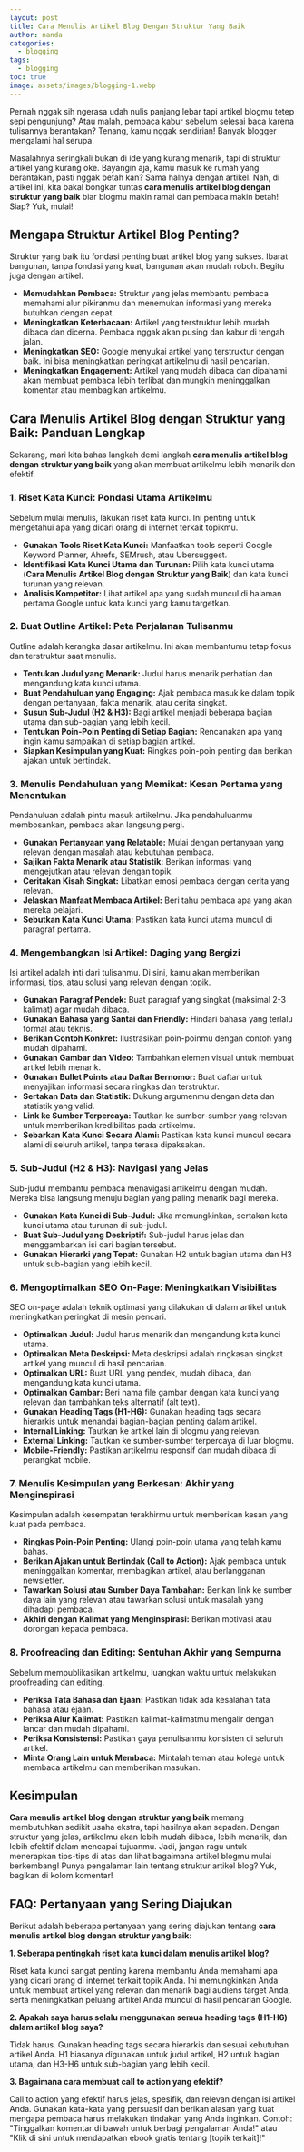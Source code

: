 ```yaml
---
layout: post
title: Cara Menulis Artikel Blog Dengan Struktur Yang Baik
author: nanda
categories:
  - blogging
tags:
  - blogging
toc: true
image: assets/images/blogging-1.webp
---
```



Pernah nggak sih ngerasa udah nulis panjang lebar tapi artikel blogmu tetep sepi pengunjung? Atau malah, pembaca kabur sebelum selesai baca karena tulisannya berantakan? Tenang, kamu nggak sendirian! Banyak blogger mengalami hal serupa.

Masalahnya seringkali bukan di ide yang kurang menarik, tapi di struktur artikel yang kurang oke. Bayangin aja, kamu masuk ke rumah yang berantakan, pasti nggak betah kan? Sama halnya dengan artikel. Nah, di artikel ini, kita bakal bongkar tuntas **cara menulis artikel blog dengan struktur yang baik** biar blogmu makin ramai dan pembaca makin betah! Siap? Yuk, mulai!

## Mengapa Struktur Artikel Blog Penting?

Struktur yang baik itu fondasi penting buat artikel blog yang sukses. Ibarat bangunan, tanpa fondasi yang kuat, bangunan akan mudah roboh. Begitu juga dengan artikel.

- **Memudahkan Pembaca:** Struktur yang jelas membantu pembaca memahami alur pikiranmu dan menemukan informasi yang mereka butuhkan dengan cepat.
- **Meningkatkan Keterbacaan:** Artikel yang terstruktur lebih mudah dibaca dan dicerna. Pembaca nggak akan pusing dan kabur di tengah jalan.
- **Meningkatkan SEO:** Google menyukai artikel yang terstruktur dengan baik. Ini bisa meningkatkan peringkat artikelmu di hasil pencarian.
- **Meningkatkan Engagement:** Artikel yang mudah dibaca dan dipahami akan membuat pembaca lebih terlibat dan mungkin meninggalkan komentar atau membagikan artikelmu.

## Cara Menulis Artikel Blog dengan Struktur yang Baik: Panduan Lengkap

Sekarang, mari kita bahas langkah demi langkah **cara menulis artikel blog dengan struktur yang baik** yang akan membuat artikelmu lebih menarik dan efektif.

### 1\. Riset Kata Kunci: Pondasi Utama Artikelmu

Sebelum mulai menulis, lakukan riset kata kunci. Ini penting untuk mengetahui apa yang dicari orang di internet terkait topikmu.

- **Gunakan Tools Riset Kata Kunci:** Manfaatkan tools seperti Google Keyword Planner, Ahrefs, SEMrush, atau Ubersuggest.
- **Identifikasi Kata Kunci Utama dan Turunan:** Pilih kata kunci utama (**Cara Menulis Artikel Blog dengan Struktur yang Baik**) dan kata kunci turunan yang relevan.
- **Analisis Kompetitor:** Lihat artikel apa yang sudah muncul di halaman pertama Google untuk kata kunci yang kamu targetkan.

### 2\. Buat Outline Artikel: Peta Perjalanan Tulisanmu

Outline adalah kerangka dasar artikelmu. Ini akan membantumu tetap fokus dan terstruktur saat menulis.

- **Tentukan Judul yang Menarik:** Judul harus menarik perhatian dan mengandung kata kunci utama.
- **Buat Pendahuluan yang Engaging:** Ajak pembaca masuk ke dalam topik dengan pertanyaan, fakta menarik, atau cerita singkat.
- **Susun Sub-Judul (H2 & H3):** Bagi artikel menjadi beberapa bagian utama dan sub-bagian yang lebih kecil.
- **Tentukan Poin-Poin Penting di Setiap Bagian:** Rencanakan apa yang ingin kamu sampaikan di setiap bagian artikel.
- **Siapkan Kesimpulan yang Kuat:** Ringkas poin-poin penting dan berikan ajakan untuk bertindak.

### 3\. Menulis Pendahuluan yang Memikat: Kesan Pertama yang Menentukan

Pendahuluan adalah pintu masuk artikelmu. Jika pendahuluanmu membosankan, pembaca akan langsung pergi.

- **Gunakan Pertanyaan yang Relatable:** Mulai dengan pertanyaan yang relevan dengan masalah atau kebutuhan pembaca.
- **Sajikan Fakta Menarik atau Statistik:** Berikan informasi yang mengejutkan atau relevan dengan topik.
- **Ceritakan Kisah Singkat:** Libatkan emosi pembaca dengan cerita yang relevan.
- **Jelaskan Manfaat Membaca Artikel:** Beri tahu pembaca apa yang akan mereka pelajari.
- **Sebutkan Kata Kunci Utama:** Pastikan kata kunci utama muncul di paragraf pertama.

### 4\. Mengembangkan Isi Artikel: Daging yang Bergizi

Isi artikel adalah inti dari tulisanmu. Di sini, kamu akan memberikan informasi, tips, atau solusi yang relevan dengan topik.

- **Gunakan Paragraf Pendek:** Buat paragraf yang singkat (maksimal 2-3 kalimat) agar mudah dibaca.
- **Gunakan Bahasa yang Santai dan Friendly:** Hindari bahasa yang terlalu formal atau teknis.
- **Berikan Contoh Konkret:** Ilustrasikan poin-poinmu dengan contoh yang mudah dipahami.
- **Gunakan Gambar dan Video:** Tambahkan elemen visual untuk membuat artikel lebih menarik.
- **Gunakan Bullet Points atau Daftar Bernomor:** Buat daftar untuk menyajikan informasi secara ringkas dan terstruktur.
- **Sertakan Data dan Statistik:** Dukung argumenmu dengan data dan statistik yang valid.
- **Link ke Sumber Terpercaya:** Tautkan ke sumber-sumber yang relevan untuk memberikan kredibilitas pada artikelmu.
- **Sebarkan Kata Kunci Secara Alami:** Pastikan kata kunci muncul secara alami di seluruh artikel, tanpa terasa dipaksakan.

### 5\. Sub-Judul (H2 & H3): Navigasi yang Jelas

Sub-judul membantu pembaca menavigasi artikelmu dengan mudah. Mereka bisa langsung menuju bagian yang paling menarik bagi mereka.

- **Gunakan Kata Kunci di Sub-Judul:** Jika memungkinkan, sertakan kata kunci utama atau turunan di sub-judul.
- **Buat Sub-Judul yang Deskriptif:** Sub-judul harus jelas dan menggambarkan isi dari bagian tersebut.
- **Gunakan Hierarki yang Tepat:** Gunakan H2 untuk bagian utama dan H3 untuk sub-bagian yang lebih kecil.

### 6\. Mengoptimalkan SEO On-Page: Meningkatkan Visibilitas

SEO on-page adalah teknik optimasi yang dilakukan di dalam artikel untuk meningkatkan peringkat di mesin pencari.

- **Optimalkan Judul:** Judul harus menarik dan mengandung kata kunci utama.
- **Optimalkan Meta Deskripsi:** Meta deskripsi adalah ringkasan singkat artikel yang muncul di hasil pencarian.
- **Optimalkan URL:** Buat URL yang pendek, mudah dibaca, dan mengandung kata kunci utama.
- **Optimalkan Gambar:** Beri nama file gambar dengan kata kunci yang relevan dan tambahkan teks alternatif (alt text).
- **Gunakan Heading Tags (H1-H6):** Gunakan heading tags secara hierarkis untuk menandai bagian-bagian penting dalam artikel.
- **Internal Linking:** Tautkan ke artikel lain di blogmu yang relevan.
- **External Linking:** Tautkan ke sumber-sumber terpercaya di luar blogmu.
- **Mobile-Friendly:** Pastikan artikelmu responsif dan mudah dibaca di perangkat mobile.

### 7\. Menulis Kesimpulan yang Berkesan: Akhir yang Menginspirasi

Kesimpulan adalah kesempatan terakhirmu untuk memberikan kesan yang kuat pada pembaca.

- **Ringkas Poin-Poin Penting:** Ulangi poin-poin utama yang telah kamu bahas.
- **Berikan Ajakan untuk Bertindak (Call to Action):** Ajak pembaca untuk meninggalkan komentar, membagikan artikel, atau berlangganan newsletter.
- **Tawarkan Solusi atau Sumber Daya Tambahan:** Berikan link ke sumber daya lain yang relevan atau tawarkan solusi untuk masalah yang dihadapi pembaca.
- **Akhiri dengan Kalimat yang Menginspirasi:** Berikan motivasi atau dorongan kepada pembaca.

### 8\. Proofreading dan Editing: Sentuhan Akhir yang Sempurna

Sebelum mempublikasikan artikelmu, luangkan waktu untuk melakukan proofreading dan editing.

- **Periksa Tata Bahasa dan Ejaan:** Pastikan tidak ada kesalahan tata bahasa atau ejaan.
- **Periksa Alur Kalimat:** Pastikan kalimat-kalimatmu mengalir dengan lancar dan mudah dipahami.
- **Periksa Konsistensi:** Pastikan gaya penulisanmu konsisten di seluruh artikel.
- **Minta Orang Lain untuk Membaca:** Mintalah teman atau kolega untuk membaca artikelmu dan memberikan masukan.

## Kesimpulan

**Cara menulis artikel blog dengan struktur yang baik** memang membutuhkan sedikit usaha ekstra, tapi hasilnya akan sepadan. Dengan struktur yang jelas, artikelmu akan lebih mudah dibaca, lebih menarik, dan lebih efektif dalam mencapai tujuanmu. Jadi, jangan ragu untuk menerapkan tips-tips di atas dan lihat bagaimana artikel blogmu mulai berkembang! Punya pengalaman lain tentang struktur artikel blog? Yuk, bagikan di kolom komentar!

## FAQ: Pertanyaan yang Sering Diajukan

Berikut adalah beberapa pertanyaan yang sering diajukan tentang **cara menulis artikel blog dengan struktur yang baik**:

**1\. Seberapa pentingkah riset kata kunci dalam menulis artikel blog?**

Riset kata kunci sangat penting karena membantu Anda memahami apa yang dicari orang di internet terkait topik Anda. Ini memungkinkan Anda untuk membuat artikel yang relevan dan menarik bagi audiens target Anda, serta meningkatkan peluang artikel Anda muncul di hasil pencarian Google.

**2\. Apakah saya harus selalu menggunakan semua heading tags (H1-H6) dalam artikel blog saya?**

Tidak harus. Gunakan heading tags secara hierarkis dan sesuai kebutuhan artikel Anda. H1 biasanya digunakan untuk judul artikel, H2 untuk bagian utama, dan H3-H6 untuk sub-bagian yang lebih kecil.

**3\. Bagaimana cara membuat call to action yang efektif?**

Call to action yang efektif harus jelas, spesifik, dan relevan dengan isi artikel Anda. Gunakan kata-kata yang persuasif dan berikan alasan yang kuat mengapa pembaca harus melakukan tindakan yang Anda inginkan. Contoh: "Tinggalkan komentar di bawah untuk berbagi pengalaman Anda!" atau "Klik di sini untuk mendapatkan ebook gratis tentang \[topik terkait\]!"
